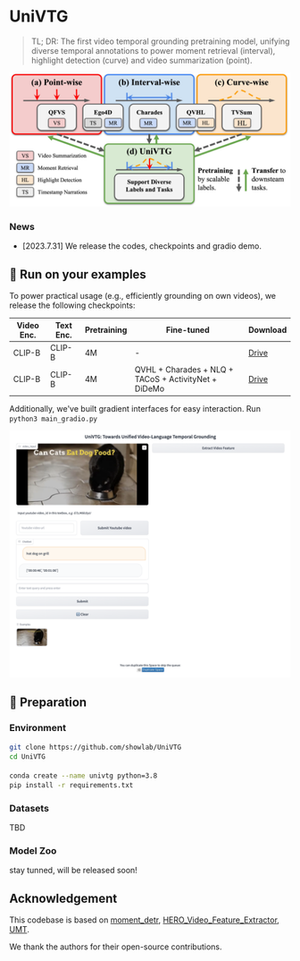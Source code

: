  # UniVTG
> TL; DR: The first video temporal grounding pretraining model, unifying diverse temporal annotations to power moment retrieval (interval), highlight detection (curve) and video summarization (point).

![UniVTG](figures/univtg_pipeline.jpg)

### **News**
<!--  -->
- [2023.7.31] We release the codes, checkpoints and gradio demo.

## 🌟 Run on your examples
To power practical usage (e.g., efficiently grounding on own videos), 
we release the following checkpoints:

| Video Enc.  | Text Enc.  | Pretraining            | Fine-tuned   |  Download |
| ------------------ |  ------------------ | ------------------ | ------- | ---- |
| CLIP-B | CLIP-B | 4M      | -      |   [Drive](https://drive.google.com/drive/folders/1-eGata6ZPV0A1BBsZpYyIooos9yjMx2f?usp=sharing)  |
| CLIP-B | CLIP-B | 4M | QVHL + Charades + NLQ + TACoS + ActivityNet + DiDeMo      |  [Drive](https://drive.google.com/drive/folders/1l6RyjGuqkzfZryCC6xwTZsvjWaIMVxIO?usp=sharing)  


Additionally, we've built gradient interfaces for easy interaction. Run `python3 main_gradio.py`

![UniVTG](figures/gradio_example.png)


## 🔨 Preparation

### Environment

```bash
git clone https://github.com/showlab/UniVTG
cd UniVTG

conda create --name univtg python=3.8
pip install -r requirements.txt
```

### Datasets

TBD

<!-- 1.  Download the necessary files for pertaining and downstream datasets. (If you don't need pretraining, just download the downstream one).

| Dataset            | Task    |  GDrive |
| ------------------ | ------- | ---- |
| Point (Ego4D)      | PT      |      |
| Interval (VideoCC) | PT      |      |
| Curve (VideoCC)    | PT      |      |
| QVHighlights       | MR + HL |      |
| Charades-STA       | MR      |      |
| NLQ                | MR      |      |
| TACoS              | MR      |      |
| YoutubeHL          | HL      |      |
| TVSum              | HL      |      |
| QFVS               | VS      |      |

Unzip the downloaded tar

```
tar -xvf qfvs.tar
mv data/home/qinghonglin/univtg/data/{dset_name}/* .
```

2. Prepare the dataset in the following structur
   ```bash
   univtg
   ├── eval
   ├── data
   │   └── qvhighlights
   │       ├── metadata
   │       │   ├──qvhighlights_test.jsonl
   │       │   ├──qvhighlights_train.jsonl
   │       │   └──qvhighlights_val.jsonl
   │       ├── txt_clip
   │       ├── vid_clip
   │       └── vid_slowfast
   ├── main
   ├── model
   ├── utils
   ├── README.md
   └── ···
   ``` -->


### Model Zoo
stay tunned, will be released soon!

## Acknowledgement

This codebase is based on [moment_detr](https://github.com/jayleicn/moment_detr), [HERO_Video_Feature_Extractor](https://github.com/linjieli222/HERO_Video_Feature_Extractor), [UMT](https://github.com/tencentarc/umt).

We thank the authors for their open-source contributions.
